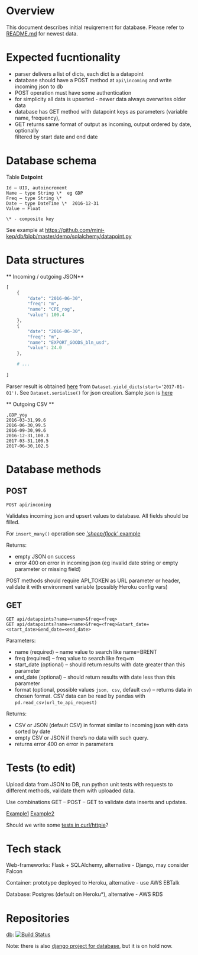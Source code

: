 Overview
========

This document describes initial reuiqrement for database. 
Please refer to [README.md](https://github.com/mini-kep/db) for newest data. 

Expected fucntionality
======================

- parser delivers a list of dicts, each dict is a datapoint
- database should have a POST method at ```api\incoming``` and write incoming json to db
- POST operation must have some authentication
- for simplicity all data is upserted - newer data always overwrites older data
- database has GET method with datapoint keys as parameters (variable name, frequency),
- GET returns same format of output as incoming, output ordered by date, optionally    
  filtered by start date and end date 

Database schema
===============

Table **Datpoint**
```
Id – UID, autoincrement  
Name – type String \*  eg GDP
Freq – type String \*  
Date – type DateTime \*  2016-12-31
Value – Float  

\* - composite key
```

See example at <https://github.com/mini-kep/db/blob/master/demo/sqlalchemy/datapoint.py>

Data structures
===============

** Incoming / outgoing JSON**

```python 
[
    {
        "date": "2016-06-30",
        "freq": "m",
        "name": "CPI_rog",
        "value": 100.4
    },
    {
        "date": "2016-06-30",
        "freq": "m",
        "name": "EXPORT_GOODS_bln_usd",
        "value": 24.0
    },

	# ...
	
]	
```

Parser result is obtained [here](https://github.com/mini-kep/parsers/blob/master/parsers/runner.py)
from   ```Dataset.yield_dicts(start='2017-01-01')```. See ```Dataset.serialise()``` for json creation.
Sample json is [here](https://github.com/mini-kep/parsers/blob/master/parsers/test_data_2016H2.json)
 

** Outgoing CSV **

```
,GDP_yoy
2016-03-31,99.6
2016-06-30,99.5
2016-09-30,99.6
2016-12-31,100.3
2017-03-31,100.5
2017-06-30,102.5
```

Database methods
================

POST
----

```POST api/incoming``` 

Validates incoming json and upsert values to database. All fields should be filled.

For ```insert_many()``` operation see [*'sheep/flock'* example](https://stackoverflow.com/a/33768160/1758363)

Returns:
- empty JSON on success
- error 400 on error in incoming json (eg invalid date string or empty parameter or missing field)

POST methods should require API_TOKEN as URL parameter or header, validate it with environment variable (possibly Heroku config vars)


GET
---

```
GET api/datapoints?name=<name>&freq=<freq>
GET api/datapoints?name=<name>&freq=<freq>&start_date=<start_date>&end_date=<end_date>
```

Parameters:

- name (required) – name value to search like name=BRENT
- freq (required) – freq value to search like freq=m
- start_date (optional) – should return results with date greater than this parameter
- end_date (optional) – should return results with date less than this parameter
- format (optional, possible values ```json, csv```, default ```csv```) – returns data in chosen format. CSV data can be read by pandas with ```pd.read_csv(url_to_api_request)```

Returns:

- CSV or JSON (default CSV) in format similar to incoming json with data sorted by date
- empty CSV or JSON if there’s no data with such query.
- returns error 400 on error in parameters


Tests (to edit)
===============

Upload data from JSON to DB, run python unit tests with requests to different methods, validate them with uploaded data.

Use combinations GET – POST – GET to validate data inserts and updates.

[Example1](https://github.com/mini-kep/db/blob/master/demo/sqlalchemy/tests/test_clientdb_demo.py)
[Example2](https://github.com/mini-kep/full-app/blob/master/datapoint/tests.py)

Should we write some [tests in curl/httpie](https://github.com/mini-kep/db/blob/master/requests_tests.py)? 

Tech stack
==========

Web-frameworks: Flask + SQLAlchemy, alternative - Django, may consider Falcon

Container: prototype deployed to Heroku, alternative - use AWS EBTalk

Database: Postgres (default on Heroku*), alternative - AWS RDS


Repositories
============

[db](https://github.com/mini-kep/db): 
[![Build Status](https://travis-ci.org/mini-kep/db.svg?branch=master)](https://travis-ci.org/mini-kep/db)

Note: there is also [django project for database](https://github.com/mini-kep/full-app), but it is on hold now.